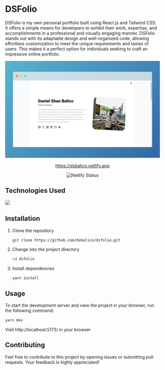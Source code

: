 
# DSFolio

DSFolio is my own personal portfolio built using React.js and Tailwind CSS. It offers a simple means for developers to exhibit their work, expertise, and accomplishments in a professional and visually engaging manner. DSFolio stands out with its adaptable design and well-organized code, allowing effortless customization to meet the unique requirements and tastes of users. This makes it a perfect option for individuals seeking to craft an impressive online portfolio.

<center>
    <img src="/public/cover.jpeg" alt="Reactfolio" />
</center>

<center>

https://dsbalico.netlify.app

<img  src="https://api.netlify.com/api/v1/badges/17df56e3-143c-484d-a3c3-e1fb35a734dd/deploy-status"  alt="Netlify Status"/>

</center>

## Technologies Used
<img  src="https://skillicons.dev/icons?i=html,css,react,nodejs,netlify&perline=7"/>

## Installation
1. Clone the repository
    ```bash 
    git clone https://github.com/dsbalico/dsfolio.git
    ```
2. Change into the project directory
    ```bash
    cd dsfolio
    ```
3. Install dependencies
    ```bash
    yarn install 
    ```

## Usage
To start the development server and view the project in your browser, run the following command:
```bash
yarn dev
```
Visit http://localhost:5173/ in your browser

## Contributing
Feel free to contribute to this project by opening issues or submitting pull requests. Your feedback is highly appreciated!